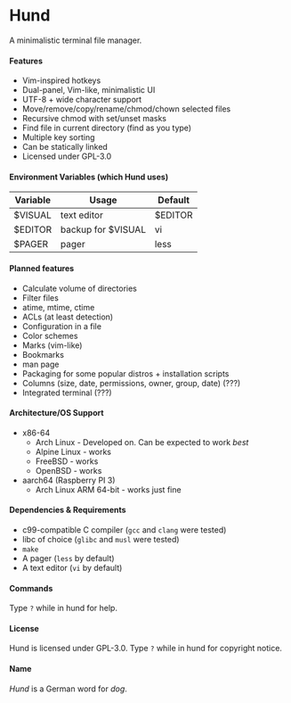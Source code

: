 # Hund
A minimalistic terminal file manager.
#### Features
- Vim-inspired hotkeys
- Dual-panel, Vim-like, minimalistic UI
- UTF-8 + wide character support
- Move/remove/copy/rename/chmod/chown selected files
- Recursive chmod with set/unset masks
- Find file in current directory (find as you type)
- Multiple key sorting
- Can be statically linked
- Licensed under GPL-3.0
#### Environment Variables (which Hund uses)
| Variable | Usage              | Default |
| -------- | ------------------ | ------- |
| $VISUAL  | text editor        | $EDITOR |
| $EDITOR  | backup for $VISUAL | vi      |
| $PAGER   | pager              | less    |
#### Planned features
- Calculate volume of directories
- Filter files
- atime, mtime, ctime
- ACLs (at least detection)
- Configuration in a file
- Color schemes
- Marks (vim-like)
- Bookmarks
- man page
- Packaging for some popular distros + installation scripts
- Columns (size, date, permissions, owner, group, date) (???)
- Integrated terminal (???)
#### Architecture/OS Support
- x86-64
	- Arch Linux - Developed on. Can be expected to work *best*
	- Alpine Linux - works
	- FreeBSD - works
	- OpenBSD - works
- aarch64 (Raspberry PI 3)
	- Arch Linux ARM 64-bit - works just fine
#### Dependencies & Requirements
- c99-compatible C compiler (`gcc` and `clang` were tested)
- libc of choice (`glibc` and `musl` were tested)
- `make`
- A pager (`less` by default)
- A text editor (`vi` by default)
#### Commands
Type `?` while in hund for help.
#### License
Hund is licensed under GPL-3.0.
Type `?` while in hund for copyright notice.
#### Name
_Hund_ is a German word for _dog_.
